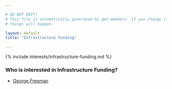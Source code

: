 ```yaml
---

# DO NOT EDIT!
# This file is automatically generated by get-members. If you change it, bad
# things will happen.

layout: default
title: "Infrastructure Funding"

---
```


{% include interests/infrastructure-funding.md %}

### Who is interested in Infrastructure Funding?


* [George Freeman](/members/george-freeman.html)
